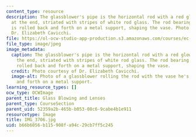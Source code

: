 ```yaml
---
content_type: resource
description: The glassblower's pipe is the horizontal rod with a red glowing glass
  at the end, striated with stripes of white rod glass. The rod bearing the glass
  is rolled back and forth on a metal support, shaping the vase. Photo courtesy of
  Dr. Elizabeth Cavicchi.
file: https://ol-ocw-studio-app-production.s3.amazonaws.com/courses/ec-050-recreate-experiments-from-history-inform-the-future-from-the-past-galileo-january-iap-2010/b66b6056b115908fa94c29cb7ff5c245_IMG_3706.jpg
file_type: image/jpeg
image_metadata:
  caption: The glassblower's pipe is the horizontal rod with a red glowing glass at
    the end, striated with stripes of white rod glass. The rod bearing the glass is
    rolled back and forth on a metal support, shaping the vase.
  credit: Photo courtesy of Dr. Elizabeth Cavicchi.
  image-alt: Photo of a glassblower rolling the rod with the vase he's building back
    and forth on a metal support.
learning_resource_types: []
ocw_type: OCWImage
parent_title: Glass Blowing and Lenses
parent_type: CourseSection
parent_uid: 52359a2b-465b-b053-08c6-9cabe4b1e911
resourcetype: Image
title: IMG_3706.jpg
uid: b66b6056-b115-908f-a94c-29cb7ff5c245
---
```

